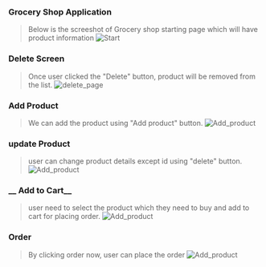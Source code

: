 ### __Grocery Shop Application__
>Below is the screeshot of Grocery shop starting page which will have product information
![Start](./start.jpg)

### __Delete Screen__
> Once user clicked the "Delete" button, product will be removed from the list.
![delete_page](./delete.jpg)

### __Add Product__
>We can add the product using "Add product" button.
![Add_product](./add.jpg)

### __update Product__
>user can change product details except id using "delete" button.
![Add_product](./add.jpg)
 
### __ Add to Cart__
>user need to select the product which they need to buy and add to cart for placing order.
![Add_product](./add.jpg)

### __Order__
>By clicking order now, user can place the order
![Add_product](./order.jpg)

 

 

 
 
 

 


 


 
 
